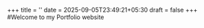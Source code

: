 +++
title = ''
date = 2025-09-05T23:49:21+05:30
draft = false
+++
#Welcome to my Portfolio website 
